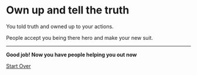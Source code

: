 # Own up and tell the truth

You told truth and owned up to your actions.

People accept you being there hero and make your new suit.

---

**Good job! Now you have people helping you out now**


[Start Over](../breakingnews.md)
